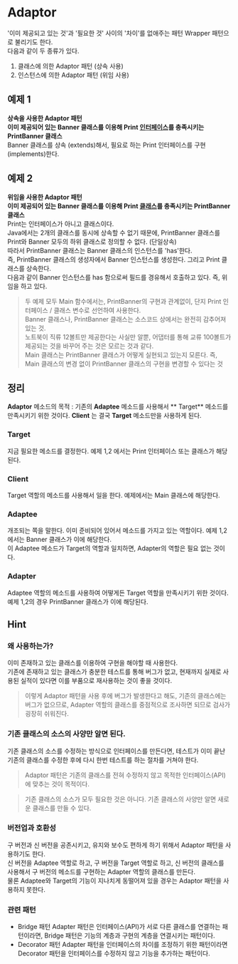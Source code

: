 # Adaptor  

'이미 제공되고 있는 것'과 '필요한 것' 사이의 '차이'를 없애주는 패턴
Wrapper 패턴으로 불리기도 한다.  
다음과 같이 두 종류가 있다.

1. 클래스에 의한 Adaptor 패턴 (상속 사용)
2. 인스턴스에 의한 Adaptor 패턴 (위임 사용)

## 예제 1

**상속을 사용한 Adaptor 패턴**  
**이미 제공되어 있는 Banner 클래스를 이용해 Print <u>인터페이스</u>를 충족시키는 PrintBanner 클래스**  
Banner 클래스를 상속 (extends)해서, 필요로 하는 Print 인터페이스를 구현(implements)한다.  

## 예제 2

**위임을 사용한 Adaptor 패턴**  
**이미 제공되어 있는 Banner 클래스를 이용해 Print <u>클래스</u>를 충족시키는 PrintBanner 클래스**  
Print는 인터페이스가 아니고 클래스이다.  
Java에서는 2개의 클래스를 동시에 상속할 수 없기 때문에, PrintBanner 클래스를 Print와 Banner 모두의 하위 클래스로 정의할 수 없다. (단일상속)  
따라서 PrintBanner 클래스는 Banner 클래스의 인스턴스를 'has'한다.  
즉, PrintBanner 클래스의 생성자에서 Banner 인스턴스를 생성한다. 그리고 Print 클래스를 상속한다.  
다음과 같이 Banner 인스턴스를 has 함으로써 필드를 경유해서 호출하고 있다. 즉, 위임을 하고 있다.  

> 두 예제 모두 Main 함수에서는, PrintBanner의 구현과 관계없이, 단지 Print 인터페이스 / 클래스 변수로 선언하여 사용한다.  
> Banner 클래스나, PrintBanner 클래스는 소스코드 상에서는 완전히 감추어져 있는 것.  
> 노트북이 직류 12볼트만 제공한다는 사실만 알뿐, 어댑터를 통해 교류 100볼트가 제공되는 것을 바꾸어 주는 것은 모르는 것과 같다.  
> Main 클래스는 PrintBanner 클래스가 어떻게 실현되고 있는지 모른다. 즉, Main 클래스의 변경 없이 PrintBanner 클래스의 구현을 변경할 수 있다는 것

## 정리

**Adaptor** 메소드의 목적 : 기존의 **Adaptee** 메소드를 사용해서 ** Target** 메소드를 만족시키기 위한 것이다. **Client** 는 결국 **Target** 메소드만을 사용하게 된다.

### Target

지금 필요한 메소드를 결정한다. 예제 1,2 에서는 Print 인터페이스 또는 클래스가 해당된다.

### Client 

Target 역할의 메소드를 사용해서 일을 한다. 예제에서는 Main 클래스에 해당한다.

### Adaptee 

개조되는 쪽을 말한다. 이미 준비되어 있어서 메소드를 가지고 있는 역할이다. 예제 1,2 에서는 Banner 클래스가 이에 해당한다.  
이 Adaptee 메소드가 Target의 역할과 일치하면, Adapter의 역할은 필요 없는 것이다.

### Adapter

Adaptee 역할의 메소드를 사용하여 어떻게든 Target 역할을 만족시키기 위한 것이다.  
예제 1,2의 경우 PrintBanner 클래스가 이에 해당된다.  

## Hint

### 왜 사용하는가?

이미 존재하고 있는 클래스를 이용하여 구현을 해야할 때 사용한다.  
기존에 존재하고 있는 클래스가 충분한 테스트를 통해 버그가 없고, 현재까지 실제로 사용된 실적이 있다면 이를 부품으로 재사용하는 것이 좋을 것이다.  

> 이렇게 Adaptor 패턴을 사용 후에 버그가 발생한다고 해도, 기존의 클래스에는 버그가 없으므로, Adapter 역할의 클래스를 중점적으로 조사하면 되므로 검사가 굉장히 쉬워진다.

### 기존 클래스의 소스의 사양만 알면 된다.

기존 클래스의 소스를 수정하는 방식으로 인터페이스를 만든다면, 테스트가 이미 끝난 기존의 클래스를 수정한 후에 다시 한번 테스트를 하는 절차를 거쳐야 한다.

> Adaptor 패턴은 기존의 클래스를 전혀 수정하지 않고 목적한 인터페이스(API)에 맞추는 것이 목적이다.  

> 기존 클래스의 소스가 모두 필요한 것은 아니다. 기존 클래스의 사양만 알면 새로운 클래스를 만들 수 있다.

### 버전업과 호환성

구 버전과 신 버전을 공존시키고, 유지와 보수도 편하게 하기 위해서 Adaptor 패턴을 사용하기도 한다.  
신 버전을 Adaptee 역할로 하고, 구 버전을 Target 역할로 하고, 신 버전의 클래스를 사용해서 구 버전의 메소드를 구현하는 Adapter 역할의 클래스를 만든다.   
물론 Adaptee와 Target의 기능이 지나치게 동떨어져 있을 경우는 Adaptor 패턴을 사용하지 못한다. 

### 관련 패턴

* Bridge 패턴
  Adapter 패턴은 인터페이스(API)가 서로 다른 클래스를 연결하는 패턴이라면, Bridge 패턴은 기능의 계층과 구현의 계층을 연결시키는 패턴이다.
* Decorator 패턴
  Adapter 패턴을 인터페이스의 차이를 조정하기 위한 패턴이라면 Decorator 패턴을 인터페이스를 수정하지 않고 기능을 추가하는 패턴이다. 